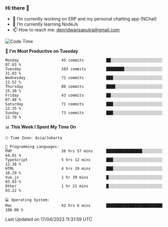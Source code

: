 ### Hi there 👋

- 🔭 I’m currently working on ERP and my personal chatting app (NChat)
- 🌱 I’m currently learning NodeJs
- 📫 How to reach me: denridwansaputra@gmail.com


<!--START_SECTION:waka-->
![Code Time](http://img.shields.io/badge/Code%20Time-2%2C989%20hrs%2058%20mins-blue)

📅 **I'm Most Productive on Tuesday** 

```text
Monday                   45 commits          ██░░░░░░░░░░░░░░░░░░░░░░░   07.83 % 
Tuesday                  183 commits         ████████░░░░░░░░░░░░░░░░░   31.83 % 
Wednesday                72 commits          ███░░░░░░░░░░░░░░░░░░░░░░   12.52 % 
Thursday                 88 commits          ████░░░░░░░░░░░░░░░░░░░░░   15.30 % 
Friday                   43 commits          ██░░░░░░░░░░░░░░░░░░░░░░░   07.48 % 
Saturday                 71 commits          ███░░░░░░░░░░░░░░░░░░░░░░   12.35 % 
Sunday                   73 commits          ███░░░░░░░░░░░░░░░░░░░░░░   12.70 % 
```


📊 **This Week I Spent My Time On** 

```text
🕑︎ Time Zone: Asia/Jakarta

💬 Programming Languages: 
PHP                      26 hrs 57 mins      ████████████████░░░░░░░░░   64.01 % 
TypeScript               5 hrs 12 mins       ███░░░░░░░░░░░░░░░░░░░░░░   12.38 % 
HTML                     4 hrs 19 mins       ███░░░░░░░░░░░░░░░░░░░░░░   10.29 % 
Vue.js                   1 hr 39 mins        █░░░░░░░░░░░░░░░░░░░░░░░░   03.93 % 
Other                    1 hr 21 mins        █░░░░░░░░░░░░░░░░░░░░░░░░   03.22 % 

💻 Operating System: 
Mac                      42 hrs 6 mins       █████████████████████████   100.00 % 
```


 Last Updated on 17/04/2023 11:31:59 UTC
<!--END_SECTION:waka-->
